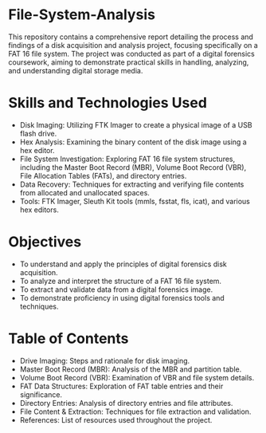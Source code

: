 # File-System-Analysis
This repository contains a comprehensive report detailing the process and findings of a disk acquisition and analysis project, focusing specifically on a FAT 16 file system. The project was conducted as part of a digital forensics coursework, aiming to demonstrate practical skills in handling, analyzing, and understanding digital storage media.

# Skills and Technologies Used
- Disk Imaging: Utilizing FTK Imager to create a physical image of a USB flash drive.  
- Hex Analysis: Examining the binary content of the disk image using a hex editor.  
- File System Investigation: Exploring FAT 16 file system structures, including the Master Boot Record (MBR), Volume Boot Record (VBR), File Allocation Tables (FATs), and directory entries.  
- Data Recovery: Techniques for extracting and verifying file contents from allocated and unallocated spaces.  
- Tools: FTK Imager, Sleuth Kit tools (mmls, fsstat, fls, icat), and various hex editors.  

# Objectives
- To understand and apply the principles of digital forensics disk acquisition.  
- To analyze and interpret the structure of a FAT 16 file system.  
- To extract and validate data from a digital forensics image.  
- To demonstrate proficiency in using digital forensics tools and techniques.  

# Table of Contents
- Drive Imaging: Steps and rationale for disk imaging.  
- Master Boot Record (MBR): Analysis of the MBR and partition table.  
- Volume Boot Record (VBR): Examination of VBR and file system details.  
- FAT Data Structures: Exploration of FAT table entries and their significance.  
- Directory Entries: Analysis of directory entries and file attributes.  
- File Content & Extraction: Techniques for file extraction and validation.  
- References: List of resources used throughout the project.   
